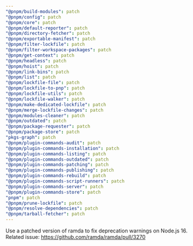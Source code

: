```yaml
---
"@pnpm/build-modules": patch
"@pnpm/config": patch
"@pnpm/core": patch
"@pnpm/default-reporter": patch
"@pnpm/directory-fetcher": patch
"@pnpm/exportable-manifest": patch
"@pnpm/filter-lockfile": patch
"@pnpm/filter-workspace-packages": patch
"@pnpm/get-context": patch
"@pnpm/headless": patch
"@pnpm/hoist": patch
"@pnpm/link-bins": patch
"@pnpm/list": patch
"@pnpm/lockfile-file": patch
"@pnpm/lockfile-to-pnp": patch
"@pnpm/lockfile-utils": patch
"@pnpm/lockfile-walker": patch
"@pnpm/make-dedicated-lockfile": patch
"@pnpm/merge-lockfile-changes": patch
"@pnpm/modules-cleaner": patch
"@pnpm/outdated": patch
"@pnpm/package-requester": patch
"@pnpm/package-store": patch
"pkgs-graph": patch
"@pnpm/plugin-commands-audit": patch
"@pnpm/plugin-commands-installation": patch
"@pnpm/plugin-commands-listing": patch
"@pnpm/plugin-commands-outdated": patch
"@pnpm/plugin-commands-patching": patch
"@pnpm/plugin-commands-publishing": patch
"@pnpm/plugin-commands-rebuild": patch
"@pnpm/plugin-commands-script-runners": patch
"@pnpm/plugin-commands-server": patch
"@pnpm/plugin-commands-store": patch
"pnpm": patch
"@pnpm/prune-lockfile": patch
"@pnpm/resolve-dependencies": patch
"@pnpm/tarball-fetcher": patch
---
```


Use a patched version of ramda to fix deprecation warnings on Node.js 16. Related issue: https://github.com/ramda/ramda/pull/3270

